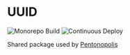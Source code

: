 # UUID

![Monorepo Build](https://github.com/HenryPenton/pentonopolis/actions/workflows/CI.yml/badge.svg)
![Continuous Deploy](https://github.com/HenryPenton/pentonopolis/actions/workflows/CD.yml/badge.svg)

Shared package used by [Pentonopolis](https://github.com/HenryPenton/pentonopolis)
